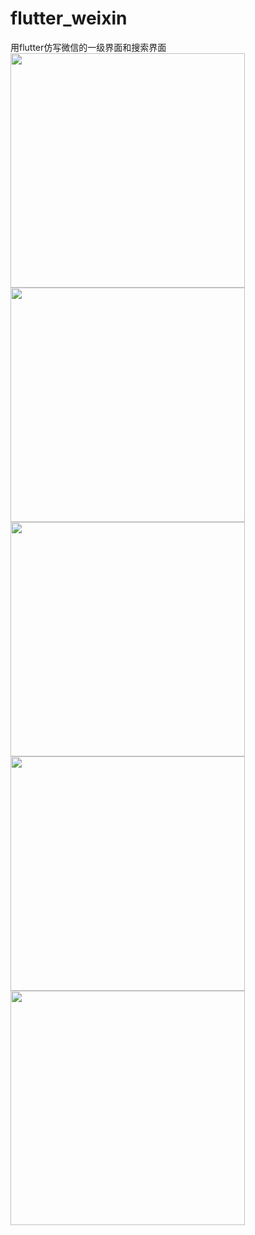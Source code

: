 # flutter_weixin
用flutter仿写微信的一级界面和搜索界面
<img src='https://github.com/h-js/flutter_weixin/blob/master/message.png' width=375><img src='https://github.com/h-js/flutter_weixin/blob/master/contact.png' width=375><img src='https://github.com/h-js/flutter_weixin/blob/master/found.png' width=375><img src='https://github.com/h-js/flutter_weixin/blob/master/profile.png' width=375><img src='https://github.com/h-js/flutter_weixin/blob/master/serach.png' width=375>
